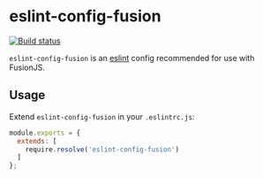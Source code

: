 # eslint-config-fusion

[![Build status](https://badge.buildkite.com/01c3da1b182dcf927a9627fe5ae0bcc00578f48426756da78a.svg?branch=master)](https://buildkite.com/uberopensource/eslint-config-fusion?branch=master)

`eslint-config-fusion` is an [eslint](https://www.github.com/eslint/eslint) config recommended for use with FusionJS.

## Usage

Extend `eslint-config-fusion` in your `.eslintrc.js`:

```js
module.exports = {
  extends: [
    require.resolve('eslint-config-fusion')
  ]
};
```
